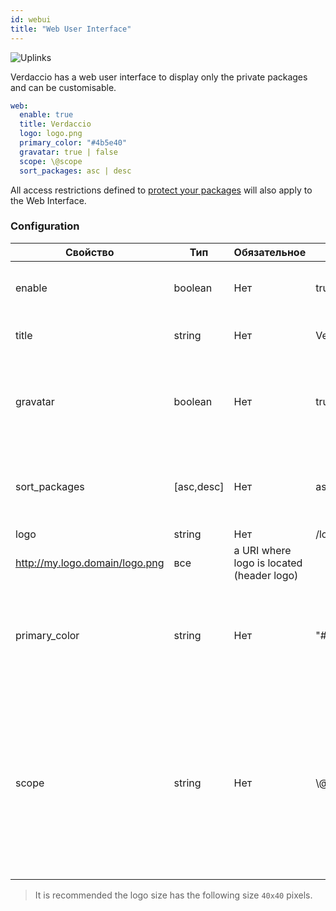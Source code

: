 ```yaml
---
id: webui
title: "Web User Interface"
---
```


![Uplinks](https://user-images.githubusercontent.com/558752/52916111-fa4ba980-32db-11e9-8a64-f4e06eb920b3.png)

Verdaccio has a web user interface to display only the private packages and can be customisable.

```yaml
web:
  enable: true
  title: Verdaccio
  logo: logo.png
  primary_color: "#4b5e40"
  gravatar: true | false
  scope: \@scope
  sort_packages: asc | desc
```

All access restrictions defined to [protect your packages](protect-your-dependencies.md) will also apply to the Web Interface.

### Configuration

| Свойство      | Тип        | Обязательное | Пример                                                      | Поддержка  | Описание                                                                                                                                             |
| ------------- | ---------- | ------------ | ----------------------------------------------------------- | ---------- | ---------------------------------------------------------------------------------------------------------------------------------------------------- |
| enable        | boolean    | Нет          | true/false                                                  | все        | allow to display the web interface                                                                                                                   |
| title         | string     | Нет          | Verdaccio                                                   | все        | HTML head title description                                                                                                                          |
| gravatar      | boolean    | Нет          | true                                                        | `>v4`   | Gravatars will be generated under the hood if this property is enabled                                                                               |
| sort_packages | [asc,desc] | Нет          | asc                                                         | `>v4`   | By default private packages are sorted by ascending                                                                                                  |
| logo          | string     | Нет          | /local/path/to/my/logo.png  
http://my.logo.domain/logo.png | все        | a URI where logo is located (header logo)                                                                                                            |
| primary_color | string     | Нет          | "#4b5e40"                                                   | `>4`    | The primary color to use throughout the UI (header, etc)                                                                                             |
| scope         | string     | Нет          | \\@myscope                                                | `>v3.x` | If you're using this registry for a specific module scope, specify that scope to set it in the webui instructions header (note: escape @ with \\@) |

> It is recommended the logo size has the following size `40x40` pixels.